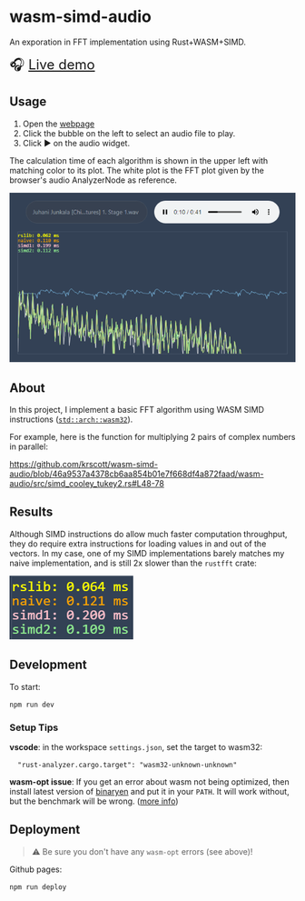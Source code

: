 # wasm-simd-audio

An exporation in FFT implementation using Rust+WASM+SIMD.

<font size="5">🎧 [Live demo](https://krscott.github.io/wasm-simd-audio/)</font>

## Usage

1. Open the [webpage](https://krscott.github.io/wasm-simd-audio/)
2. Click the bubble on the left to select an audio file to play.
3. Click ▶ on the audio widget.

The calculation time of each algorithm is shown in the upper left with matching color to its plot. The white plot is the FFT plot given by the browser's audio AnalyzerNode as reference.

![screenshot](docs/screenshot.png)

## About
In this project, I implement a basic FFT algorithm using WASM SIMD instructions  ([`std::arch::wasm32`](https://doc.rust-lang.org/core/arch/wasm32/index.html)).

For example, here is the function for multiplying 2 pairs of complex numbers in parallel:

https://github.com/krscott/wasm-simd-audio/blob/46a9537a4378cb6aa854b01e7f668df4a872faad/wasm-audio/src/simd_cooley_tukey2.rs#L48-78

## Results
Although SIMD instructions do allow much faster computation throughput, they do require extra instructions for loading values in and out of the vectors. In my case, one of my SIMD implementations barely matches my naive implementation, and is still 2x slower than the `rustfft` crate:

![performance](docs/perf.png)


## Development
To start:
```
npm run dev
```

### Setup Tips
**vscode**: in the workspace `settings.json`, set the target to wasm32:
```
  "rust-analyzer.cargo.target": "wasm32-unknown-unknown"
```

**wasm-opt issue**: If you get an error about wasm not being optimized, then install
latest version of [binaryen](https://github.com/WebAssembly/binaryen) and put it
in your `PATH`. It will work without, but the benchmark will be wrong.
([more info](https://github.com/rustwasm/wasm-pack/issues/1109))

## Deployment

> ⚠ Be sure you don't have any `wasm-opt` errors (see above)!

Github pages:
```
npm run deploy
```

